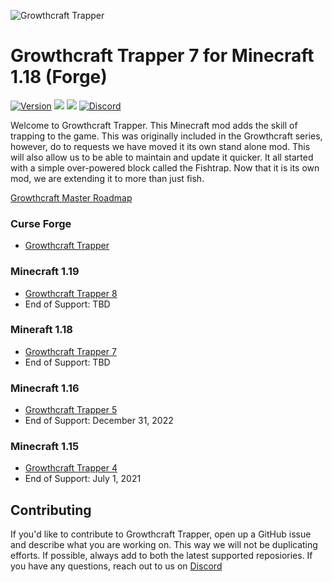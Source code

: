 ![Growthcraft Trapper](https://raw.githubusercontent.com/GrowthcraftCE/Growthcraft-Trapper/1.16/src/main/resources/growthcraft_fishtrap_logo.png)

# Growthcraft Trapper 7 for Minecraft 1.18 (Forge)

[![Version](https://img.shields.io/badge/Growthcraft-7.0.0-orange.svg)](https://github.com/GrowthcraftCE/Growthcraft-Trapper)
[![](http://cf.way2muchnoise.eu/versions/growthcraft-community-edition_latest.svg)](https://minecraft.curseforge.com/projects/growthcraft-community-edition/)
[![](http://cf.way2muchnoise.eu/short_growthcraft-community-edition.svg)](https://minecraft.curseforge.com/projects/growthcraft-community-edition/)
[![Discord](https://img.shields.io/discord/333690296334548994.svg?color=green)](https://discord.gg/Quh76Jn)

Welcome to Growthcraft Trapper. This Minecraft mod adds the skill of trapping to the game. This was originally included
in the Growthcraft series, however, do to requests we have moved it its own stand alone mod. This will also allow us to
be able to maintain and update it quicker. It all started with a simple over-powered block called the Fishtrap. Now that
it is its own mod, we are extending it to more than just fish.

[Growthcraft Master Roadmap](https://app.zenhub.com/workspaces/growthcraft-6043ce571b094900102f4ca6/board)

### Curse Forge

* [Growthcraft Trapper](https://www.curseforge.com/minecraft/mc-mods/growthcraft-trapper)

### Minecraft 1.19

* [Growthcraft Trapper 8](https://github.com/GrowthcraftCE/Growthcraft-Trapper/tree/1.19)
* End of Support: TBD

### Mineraft 1.18

* [Growthcraft Trapper 7](https://github.com/GrowthcraftCE/Growthcraft-Trapper/tree/1.18)
* End of Support: TBD

### Minecraft 1.16

* [Growthcraft Trapper 5](https://github.com/GrowthcraftCE/Growthcraft-Trapper/tree/1.16)
* End of Support: December 31, 2022

### Minecraft 1.15

* [Growthcraft Trapper 4](https://github.com/GrowthcraftCE/Growthcraft-Trapper/tree/1.15)
* End of Support: July 1, 2021

## Contributing

If you'd like to contribute to Growthcraft Trapper, open up a GitHub issue and describe what you are working on. This
way we will not be duplicating efforts. If possible, always add to both the latest supported reposiories. If you have
any questions, reach out to us on [Discord](https://discord.com/channels/333690296334548994/333690296334548994)

